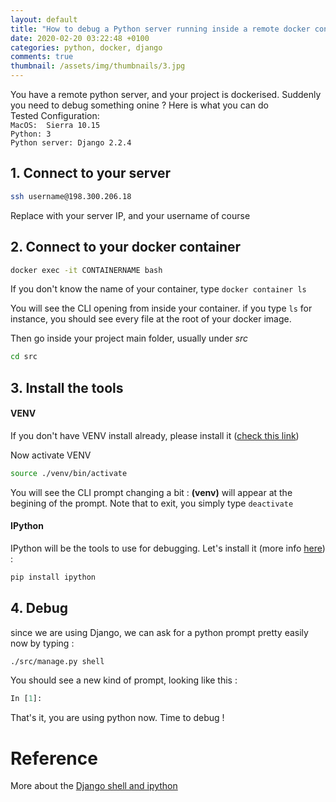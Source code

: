 ```yaml
---
layout: default
title: "How to debug a Python server running inside a remote docker container"
date: 2020-02-20 03:22:48 +0100
categories: python, docker, django
comments: true
thumbnail: /assets/img/thumbnails/3.jpg
---
```


You have a remote python server, and your project is dockerised. Suddenly you need to debug something onine ? Here is what you can do  
Tested Configuration:  
`MacOS:  Sierra 10.15`  
`Python: 3`  
`Python server: Django 2.2.4`

## 1. Connect to your server

```bash
ssh username@198.300.206.18
```

Replace with your server IP, and your username of course

## 2. Connect to your docker container

```bash
docker exec -it CONTAINERNAME bash
```

If you don't know the name of your container, type `docker container ls`

You will see the CLI opening from inside your container. if you type `ls` for instance, you should see every file at the root of your docker image.

Then go inside your project main folder, usually under _src_

```bash
cd src
```

## 3. Install the tools

#### VENV

If you don't have VENV install already, please install it ([check this link](https://docs.python.org/3/library/venv.html))

Now activate VENV

```bash
source ./venv/bin/activate
```

You will see the CLI prompt changing a bit : **(venv)** will appear at the begining of the prompt. Note that to exit, you simply type `deactivate`

#### IPython

IPython will be the tools to use for debugging. Let's install it (more info [here](https://ipython.org/install.html)) :

```bash
pip install ipython
```

## 4. Debug

since we are using Django, we can ask for a python prompt pretty easily now by typing :

```bash
./src/manage.py shell
```

You should see a new kind of prompt, looking like this :

```Python
In [1]:
```

That's it, you are using python now. Time to debug !

# Reference

More about the [Django shell and ipython](https://stackoverflow.com/questions/47170049/run-django-shell-in-ipython)
